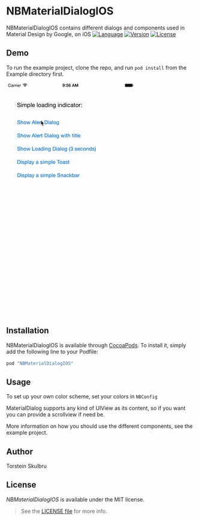 # NBMaterialDialogIOS
NBMaterialDialogIOS contains different dialogs and components used in Material Design by Google, on iOS
[![Language](http://img.shields.io/badge/language-swift-brightgreen.svg?style=flat
)](https://developer.apple.com/swift)
[![Version](https://img.shields.io/cocoapods/v/NBMaterialDialogIOS.svg?style=flat)](http://cocoapods.org/pods/NBMaterialDialogIOS)
[![License](http://img.shields.io/badge/license-MIT-lightgrey.svg?style=flat
)](http://mit-license.org)

## Demo

To run the example project, clone the repo, and run `pod install` from the Example directory first.

![Example Gif](Screenshots/appdemo.gif)

## Installation
NBMaterialDialogIOS is available through [CocoaPods](http://cocoapods.org). To install
it, simply add the following line to your Podfile:

```ruby
pod "NBMaterialDialogIOS"
```

## Usage
To set up your own color scheme, set your colors in `NBConfig`

MaterialDialog supports any kind of UIView as its content, so if you want you can provide a scrollview if need be.

More information on how you should use the different components, see the example project.

## Author

Torstein Skulbru

## License

_NBMaterialDialogIOS_ is available under the MIT license. 

> See the [LICENSE file](LICENSE) for more info.
